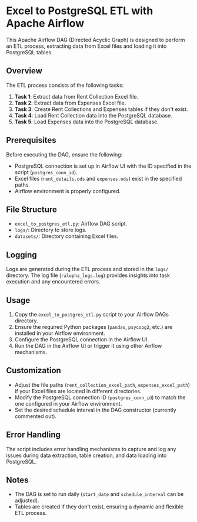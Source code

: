 # Excel to PostgreSQL ETL with Apache Airflow

This Apache Airflow DAG (Directed Acyclic Graph) is designed to perform an ETL process, extracting data from Excel files and loading it into PostgreSQL tables.

## Overview

The ETL process consists of the following tasks:

1. **Task 1**: Extract data from Rent Collection Excel file.
2. **Task 2**: Extract data from Expenses Excel file.
3. **Task 3**: Create Rent Collections and Expenses tables if they don't exist.
4. **Task 4**: Load Rent Collection data into the PostgreSQL database.
5. **Task 5**: Load Expenses data into the PostgreSQL database.

## Prerequisites

Before executing the DAG, ensure the following:

- PostgreSQL connection is set up in Airflow UI with the ID specified in the script (`postgres_conn_id`).
- Excel files (`rent_details.ods` and `expenses.ods`) exist in the specified paths.
- Airflow environment is properly configured.

## File Structure

- `excel_to_postgres_etl.py`: Airflow DAG script.
- `logs/`: Directory to store logs.
- `datasets/`: Directory containing Excel files.

## Logging

Logs are generated during the ETL process and stored in the `logs/` directory. The log file (`ralopha_logs.log`) provides insights into task execution and any encountered errors.

## Usage

1. Copy the `excel_to_postgres_etl.py` script to your Airflow DAGs directory.
2. Ensure the required Python packages (`pandas`, `psycopg2`, etc.) are installed in your Airflow environment.
3. Configure the PostgreSQL connection in the Airflow UI.
4. Run the DAG in the Airflow UI or trigger it using other Airflow mechanisms.

## Customization

- Adjust the file paths (`rent_collection_excel_path`, `expenses_excel_path`) if your Excel files are located in different directories.
- Modify the PostgreSQL connection ID (`postgres_conn_id`) to match the one configured in your Airflow environment.
- Set the desired schedule interval in the DAG constructor (currently commented out).

## Error Handling

The script includes error handling mechanisms to capture and log any issues during data extraction, table creation, and data loading into PostgreSQL.

## Notes

- The DAG is set to run daily (`start_date` and `schedule_interval` can be adjusted).
- Tables are created if they don't exist, ensuring a dynamic and flexible ETL process.
